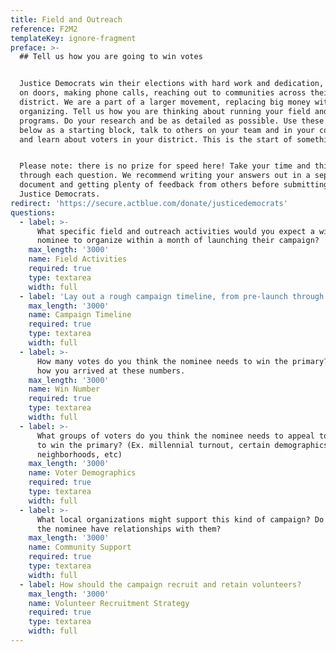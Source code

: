 ```yaml
---
title: Field and Outreach
reference: F2M2
templateKey: ignore-fragment
preface: >-
  ## Tell us how you are going to win votes


  Justice Democrats win their elections with hard work and dedication, knocking
  on doors, making phone calls, reaching out to communities across their
  district. We are a part of a larger movement, replacing big money with big
  organizing. Tell us how you are thinking about running your field and outreach
  programs. Do your research and be as detailed as possible. Use these questions
  below as a starting block, talk to others on your team and in your community,
  and learn about voters in your district. This is the start of something big!


  Please note: there is no prize for speed here! Take your time and think
  through each question. We recommend writing your answers out in a separate
  document and getting plenty of feedback from others before submitting to
  Justice Democrats.
redirect: 'https://secure.actblue.com/donate/justicedemocrats'
questions:
  - label: >-
      What specific field and outreach activities would you expect a winning
      nominee to organize within a month of launching their campaign?
    max_length: '3000'
    name: Field Activities
    required: true
    type: textarea
    width: full
  - label: 'Lay out a rough campaign timeline, from pre-launch through to Election Day'
    max_length: '3000'
    name: Campaign Timeline
    required: true
    type: textarea
    width: full
  - label: >-
      How many votes do you think the nominee needs to win the primary? Explain
      how you arrived at these numbers.
    max_length: '3000'
    name: Win Number
    required: true
    type: textarea
    width: full
  - label: >-
      What groups of voters do you think the nominee needs to appeal to in order
      to win the primary? (Ex. millennial turnout, certain demographics or
      neighborhoods, etc)
    max_length: '3000'
    name: Voter Demographics
    required: true
    type: textarea
    width: full
  - label: >-
      What local organizations might support this kind of campaign? Do you or
      the nominee have relationships with them?
    max_length: '3000'
    name: Community Support
    required: true
    type: textarea
    width: full
  - label: How should the campaign recruit and retain volunteers?
    max_length: '3000'
    name: Volunteer Recruitment Strategy
    required: true
    type: textarea
    width: full
---
```


